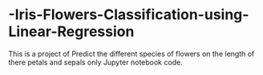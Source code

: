 # -Iris-Flowers-Classification-using-Linear-Regression

This is a project of Predict the different species of flowers on
the length of there petals and sepals
only Jupyter notebook code.
